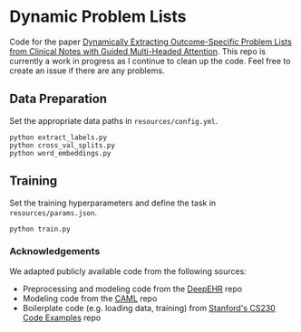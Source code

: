 # Dynamic Problem Lists
Code for the paper [Dynamically Extracting Outcome-Specific Problem Lists from Clinical Notes with Guided Multi-Headed Attention](https://arxiv.org/abs/2008.01197). This repo is currently a work in progress as I continue to clean up the code. Feel free to create an issue if there are any problems.

## Data Preparation
Set the appropriate data paths in `resources/config.yml`.

```
python extract_labels.py
python cross_val_splits.py
python word_embeddings.py
```

## Training
Set the training hyperparameters and define the task in `resources/params.json`.
```
python train.py
```

### Acknowledgements
We adapted publicly available code from the following sources:
- Preprocessing and modeling code from the [DeepEHR](https://github.com/NYUMedML/DeepEHR) repo
- Modeling code from the [CAML](https://github.com/jamesmullenbach/caml-mimic) repo
- Boilerplate code (e.g. loading data, training) from [Stanford's CS230 Code Examples](https://github.com/cs230-stanford/cs230-code-examples) repo